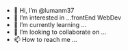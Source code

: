 - 👋 Hi, I’m @lumanm37
- 👀 I’m interested in ...frontEnd WebDev
- 🌱 I’m currently learning ...
- 💞️ I’m looking to collaborate on ...
- 📫 How to reach me ...

<!---
lumanm37/lumanm37 is a ✨ special ✨ repository because its `README.md` (this file) appears on your GitHub profile.
You can click the Preview link to take a look at your changes.
--->
